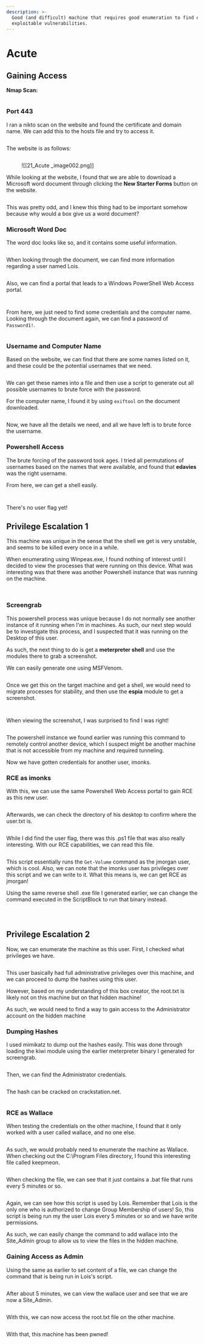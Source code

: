 ```yaml
---
description: >-
  Good (and difficult) machine that requires good enumeration to find easily
  exploitable vulnerabilities.
---
```


# Acute

## Gaining Access

**Nmap Scan:**

<figure><img src="../../../.gitbook/assets/image (328).png" alt=""><figcaption></figcaption></figure>

### Port 443

I ran a nikto scan on the website and found the certificate and domain name. We can add this to the hosts file and try to access it.

<figure><img src="../../../.gitbook/assets/image (3496).png" alt=""><figcaption></figcaption></figure>

The website is as follows:

<figure><img src="../../../.gitbook/assets/image (1715).png" alt=""><figcaption><p>![[21_Acute _image002.png]]</p></figcaption></figure>

While looking at the website, I found that we are able to download a Microsoft word document through clicking the **New Starter Forms** button on the website.

<figure><img src="../../../.gitbook/assets/image (3907).png" alt=""><figcaption></figcaption></figure>

This was pretty odd, and I knew this thing had to be important somehow because why would a box give us a word document?

### Microsoft Word Doc

&#x20;The word doc looks like so, and it contains some useful information.

<figure><img src="../../../.gitbook/assets/image (2797).png" alt=""><figcaption></figcaption></figure>

When looking through the document, we can find more information regarding a user named Lois.

<figure><img src="../../../.gitbook/assets/image (1650).png" alt=""><figcaption></figcaption></figure>

Also, we can find a portal that leads to a Windows PowerShell Web Access portal.

<figure><img src="../../../.gitbook/assets/image (3421).png" alt=""><figcaption></figcaption></figure>

<figure><img src="../../../.gitbook/assets/image (3044).png" alt=""><figcaption></figcaption></figure>

From here, we just need to find some credentials and the computer name. Looking through the document again, we can find a password of `Password1!`.

<figure><img src="../../../.gitbook/assets/image (3755).png" alt=""><figcaption></figcaption></figure>

### Username and Computer Name

Based on the website, we can find that there are some names listed on it, and these could be the potential usernames that we need.

<figure><img src="../../../.gitbook/assets/image (2135).png" alt=""><figcaption></figcaption></figure>

We can get these names into a file and then use a script to generate out all possible usernames to brute force with the password.

For the computer name, I found it by using `exiftool` on the document downloaded.

<figure><img src="../../../.gitbook/assets/image (1147).png" alt=""><figcaption></figcaption></figure>

Now, we have all the details we need, and all we have left is to brute force the username.

### Powershell Access

The brute forcing of the password took ages. I tried all permutations of usernames based on the names that were available, and found that **edavies** was the right username.

From here, we can get a shell easily.

<figure><img src="../../../.gitbook/assets/image (2108).png" alt=""><figcaption></figcaption></figure>

<figure><img src="../../../.gitbook/assets/image (638).png" alt=""><figcaption></figcaption></figure>

There's no user flag yet!

## Privilege Escalation 1

This machine was unique in the sense that the shell we get is very unstable, and seems to be killed every once in a while.

When enumerating using Winpeas.exe, I found nothing of interest until I decided to view the processes that were running on this device. What was interesting was that there was another Powershell instance that was running on the machine.

<figure><img src="../../../.gitbook/assets/image (2118).png" alt=""><figcaption></figcaption></figure>

<figure><img src="../../../.gitbook/assets/image (3986).png" alt=""><figcaption></figcaption></figure>

### Screengrab

This powershell process was unique because I do not normally see another instance of it running when I'm in machines. As such, our next step would be to investigate this process, and I suspected that it was running on the Desktop of this user.

As such, the next thing to do is get a **meterpreter shell** and use the modules there to grab a screenshot.

We can easily generate one using MSFVenom.

<figure><img src="../../../.gitbook/assets/image (973).png" alt=""><figcaption></figcaption></figure>

Once we get this on the target machine and get a shell, we would need to migrate processes for stability, and then use the **espia** module to get a screenshot.

<figure><img src="../../../.gitbook/assets/image (1100).png" alt=""><figcaption></figcaption></figure>

<figure><img src="../../../.gitbook/assets/image (3971).png" alt=""><figcaption></figcaption></figure>

When viewing the screenshot, I was surprised to find I was right!

<figure><img src="../../../.gitbook/assets/image (3526).png" alt=""><figcaption></figcaption></figure>

The powershell instance we found earlier was running this command to remotely control another device, which I suspect might be another machine that is not accessible from my machine and required tunneling.

Now we have gotten credentials for another user, imonks.

### RCE as imonks

With this, we can use the same Powershell Web Access portal to gain RCE as this new user.

<figure><img src="../../../.gitbook/assets/image (2972).png" alt=""><figcaption></figcaption></figure>

Afterwards, we can check the directory of his desktop to confirm where the user.txt is.

<figure><img src="../../../.gitbook/assets/image (1348).png" alt=""><figcaption></figcaption></figure>

While I did find the user flag, there was this .ps1 file that was also really interesting. With our RCE capabilities, we can read this file.

<figure><img src="../../../.gitbook/assets/image (2256).png" alt=""><figcaption></figcaption></figure>

This script essentially runs the `Get-Volume` command as the jmorgan user, which is cool. Also, we can note that the imonks user has privileges over this script and we can write to it. What this means is, we can get RCE as jmorgan!

Using the same reverse shell .exe file I generated earlier, we can change the command executed in the ScriptBlock to run that binary instead.

<figure><img src="../../../.gitbook/assets/image (2802).png" alt=""><figcaption></figcaption></figure>

<figure><img src="../../../.gitbook/assets/image (1483).png" alt=""><figcaption></figcaption></figure>

<figure><img src="../../../.gitbook/assets/image (703).png" alt=""><figcaption></figcaption></figure>

## Privilege Escalation 2

Now, we can enumerate the machine as this user. First, I checked what privileges we have.

<figure><img src="../../../.gitbook/assets/image (2209).png" alt=""><figcaption></figcaption></figure>

This user basically had full administrative privileges over this machine, and we can proceed to dump the hashes using this user.

However, based on my understanding of this box creator, the root.txt is likely not on this machine but on that hidden machine!

As such, we would need to find a way to gain access to the Administrator account on the hidden machine

### Dumping Hashes

I used mimikatz to dump out the hashes easily. This was done through loading the kiwi module using the earlier meterpreter binary I generated for screengrab.

<figure><img src="../../../.gitbook/assets/image (3139).png" alt=""><figcaption></figcaption></figure>

Then, we can find the Administrator credentials.

<figure><img src="../../../.gitbook/assets/image (1774).png" alt=""><figcaption></figcaption></figure>

The hash can be cracked on crackstation.net.

<figure><img src="../../../.gitbook/assets/image (1389).png" alt=""><figcaption></figcaption></figure>

### RCE as Wallace

When testing the credentials on the other machine, I found that it only worked with a user called wallace, and no one else.

<figure><img src="../../../.gitbook/assets/image (791).png" alt=""><figcaption></figcaption></figure>

As such, we would probably need to enumerate the machine as Wallace. When checking out the C:\Program Files directory, I found this interesting file called keepmeon.

<figure><img src="../../../.gitbook/assets/image (3661).png" alt=""><figcaption></figcaption></figure>

When checking the file, we can see that it just contains a .bat file that runs every 5 minutes or so.

<figure><img src="../../../.gitbook/assets/image (107).png" alt=""><figcaption></figcaption></figure>

Again, we can see how this script is used by Lois. Remember that Lois is the only one who is authorized to change Group Membership of users! So, this script is being run my the user Lois every 5 minutes or so and we have write permissions.

As such, we can easily change the command to add wallace into the Site\_Admin group to allow us to view the files in the hidden machine.

### Gaining Access as Admin

Using the same as earlier to set content of a file, we can change the command that is being run in Lois's script.

<figure><img src="../../../.gitbook/assets/image (3634).png" alt=""><figcaption></figcaption></figure>

After about 5 minutes, we can view the wallace user and see that we are now a Site\_Admin.

<figure><img src="../../../.gitbook/assets/image (2989).png" alt=""><figcaption></figcaption></figure>

With this, we can now access the root.txt file on the other machine.

<figure><img src="../../../.gitbook/assets/image (680).png" alt=""><figcaption></figcaption></figure>

With that, this machine has been pwned!
